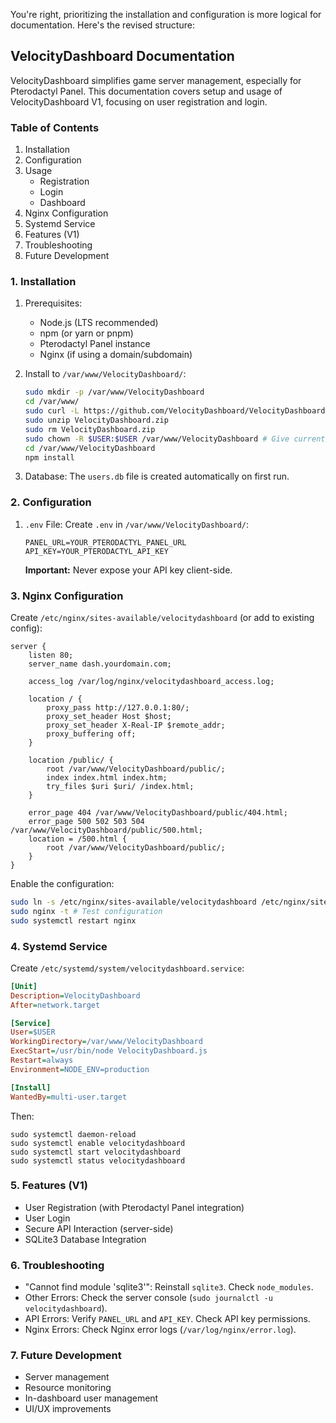 You're right, prioritizing the installation and configuration is more logical for documentation. Here's the revised structure:

## VelocityDashboard Documentation

VelocityDashboard simplifies game server management, especially for Pterodactyl Panel. This documentation covers setup and usage of VelocityDashboard V1, focusing on user registration and login.

### Table of Contents

1.  Installation
2.  Configuration
3.  Usage
    *   Registration
    *   Login
    *   Dashboard
4.  Nginx Configuration
5.  Systemd Service
6.  Features (V1)
7.  Troubleshooting
8.  Future Development

### 1. Installation

1.  Prerequisites:
    *   Node.js (LTS recommended)
    *   npm (or yarn or pnpm)
    *   Pterodactyl Panel instance
    *   Nginx (if using a domain/subdomain)

2.  Install to `/var/www/VelocityDashboard/`:

    ```bash
    sudo mkdir -p /var/www/VelocityDashboard
    cd /var/www/
    sudo curl -L https://github.com/VelocityDashboard/VelocityDashboard/archive/refs/tags/VelocityDashboard.zip -o VelocityDashboard.zip # Replace with your ZIP URL
    sudo unzip VelocityDashboard.zip
    sudo rm VelocityDashboard.zip
    sudo chown -R $USER:$USER /var/www/VelocityDashboard # Give current user ownership
    cd /var/www/VelocityDashboard
    npm install
    ```

3.  Database: The `users.db` file is created automatically on first run.

### 2. Configuration

1.  `.env` File: Create `.env` in `/var/www/VelocityDashboard/`:

    ```
    PANEL_URL=YOUR_PTERODACTYL_PANEL_URL
    API_KEY=YOUR_PTERODACTYL_API_KEY
    ```

    **Important:** Never expose your API key client-side.

### 3. Nginx Configuration

Create `/etc/nginx/sites-available/velocitydashboard` (or add to existing config):

```nginx
server {
    listen 80;
    server_name dash.yourdomain.com;

    access_log /var/log/nginx/velocitydashboard_access.log;

    location / {
        proxy_pass http://127.0.0.1:80/;
        proxy_set_header Host $host;
        proxy_set_header X-Real-IP $remote_addr;
        proxy_buffering off;
    }

    location /public/ {
        root /var/www/VelocityDashboard/public/;
        index index.html index.htm;
        try_files $uri $uri/ /index.html;
    }

    error_page 404 /var/www/VelocityDashboard/public/404.html;
    error_page 500 502 503 504 /var/www/VelocityDashboard/public/500.html;
    location = /500.html {
        root /var/www/VelocityDashboard/public/;
    }
}
```

Enable the configuration:

```bash
sudo ln -s /etc/nginx/sites-available/velocitydashboard /etc/nginx/sites-enabled/
sudo nginx -t # Test configuration
sudo systemctl restart nginx
```

### 4. Systemd Service

Create `/etc/systemd/system/velocitydashboard.service`:

```ini
[Unit]
Description=VelocityDashboard
After=network.target

[Service]
User=$USER
WorkingDirectory=/var/www/VelocityDashboard
ExecStart=/usr/bin/node VelocityDashboard.js
Restart=always
Environment=NODE_ENV=production

[Install]
WantedBy=multi-user.target
```

Then:

```
sudo systemctl daemon-reload
sudo systemctl enable velocitydashboard
sudo systemctl start velocitydashboard
sudo systemctl status velocitydashboard
```

### 5. Features (V1)

*   User Registration (with Pterodactyl Panel integration)
*   User Login
*   Secure API Interaction (server-side)
*   SQLite3 Database Integration

### 6. Troubleshooting

*   "Cannot find module 'sqlite3'": Reinstall `sqlite3`. Check `node_modules`.
*   Other Errors: Check the server console (`sudo journalctl -u velocitydashboard`).
*   API Errors: Verify `PANEL_URL` and `API_KEY`. Check API key permissions.
*   Nginx Errors: Check Nginx error logs (`/var/log/nginx/error.log`).

### 7. Future Development

*   Server management
*   Resource monitoring
*   In-dashboard user management
*   UI/UX improvements
